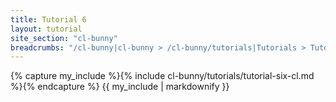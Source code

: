 ```yaml
---
title: Tutorial 6
layout: tutorial
site_section: "cl-bunny"
breadcrumbs: "/cl-bunny|cl-bunny > /cl-bunny/tutorials|Tutorials > Tutorial 6"
---
```


{% capture my_include %}{% include cl-bunny/tutorials/tutorial-six-cl.md %}{% endcapture %}
{{ my_include | markdownify }}
